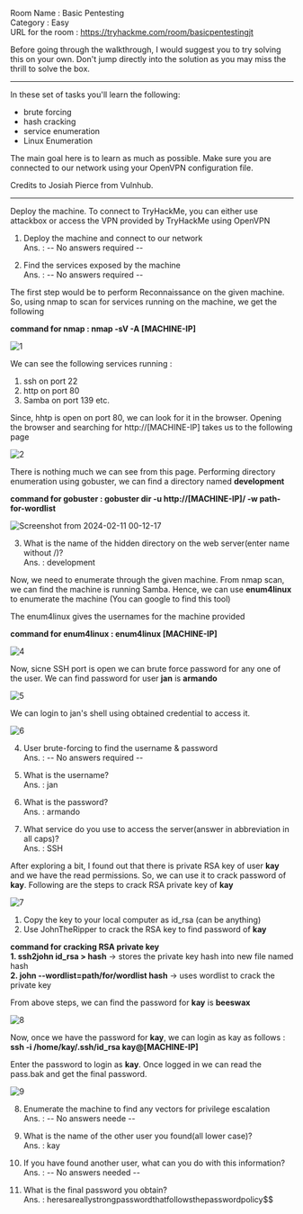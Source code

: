 Room Name : Basic Pentesting  
Category : Easy  
URL for the room : https://tryhackme.com/room/basicpentestingjt  

Before going through the walkthrough, I would suggest you to try solving this on your own. Don't jump directly into the solution as you may miss the thrill to solve the box.  

----------------------------------------------------------------------------------------------------------------

In these set of tasks you'll learn the following:

* brute forcing 
* hash cracking 
* service enumeration
* Linux Enumeration
  
The main goal here is to learn as much as possible. Make sure you are connected to our network using your OpenVPN configuration file.

Credits to Josiah Pierce from Vulnhub.

-----------------------------------------------------------------------------------------------------------------
Deploy the machine. To connect to TryHackMe, you can either use attackbox or access the VPN provided by TryHackMe using OpenVPN

1. Deploy the machine and connect to our network  
Ans. : -- No answers required --  

2. Find the services exposed by the machine  
Ans. : -- No answers required --  

The first step would be to perform Reconnaissance on the given machine. So, using nmap to scan for services running on the machine, we get the following  

**command for nmap : nmap -sV -A [MACHINE-IP]**  

![1](https://github.com/ankushkaudi/TryHackMe-Walkthroughs/assets/111695465/505e22d1-2a09-4af1-98ca-7238699b4aee)

We can see the following services running :  
1. ssh on port 22  
2. http on port 80  
3. Samba on port 139 etc.  

Since, hhtp is open on port 80, we can look for it in the browser. Opening the browser and searching for http://[MACHINE-IP] takes us to the following page  

![2](https://github.com/ankushkaudi/TryHackMe-Walkthroughs/assets/111695465/e86f6997-57c1-4c09-94b8-e9d53e31c014)  

There is nothing much we can see from this page. Performing directory enumeration using gobuster, we can find a directory named **development**  

**command for gobuster : gobuster dir -u http://[MACHINE-IP]/ -w path-for-wordlist**  

![Screenshot from 2024-02-11 00-12-17](https://github.com/ankushkaudi/TryHackMe-Walkthroughs/assets/111695465/38983dce-2861-428b-a876-c02a93286400)


3. What is the name of the hidden directory on the web server(enter name without /)?    
Ans. : development  

Now, we need to enumerate through the given machine. From nmap scan, we can find the machine is running Samba. Hence, we can use **enum4linux** to enumerate the machine (You can google to find this tool)  

The enum4linux gives the usernames for the machine provided  

**command for enum4linux : enum4linux [MACHINE-IP]**  

![4](https://github.com/ankushkaudi/TryHackMe-Walkthroughs/assets/111695465/bdbd5a47-4f06-47ea-ac81-56c984437a33)

Now, sicne SSH port is open we can brute force password for any one of the user. We can find password for user **jan** is **armando**    

![5](https://github.com/ankushkaudi/TryHackMe-Walkthroughs/assets/111695465/d4f41f6f-363c-4d9a-a0fa-193c603340e8)

We can login to jan's shell using obtained credential to access it.    

![6](https://github.com/ankushkaudi/TryHackMe-Walkthroughs/assets/111695465/1819f63f-7004-40e1-970d-9012a3f8a79d)

4. User brute-forcing to find the username & password    
Ans. : -- No answers required --    

5. What is the username?   
Ans. : jan  

6. What is the password?  
Ans. : armando  

7. What service do you use to access the server(answer in abbreviation in all caps)?    
Ans. : SSH  

After exploring a bit, I found out that there is private RSA key of user **kay** and we have the read permissions. So, we can use it to crack password of **kay**. Following are the steps to crack RSA private key of **kay**  

![7](https://github.com/ankushkaudi/TryHackMe-Walkthroughs/assets/111695465/525cb265-7a9e-43da-a98d-6b202d5b664b)



1. Copy the key to your local computer as id_rsa (can be anything)  
2. Use JohnTheRipper to crack the RSA key to find password of **kay**  

**command for cracking RSA private key**    
**1. ssh2john id_rsa > hash** -> stores the private key hash into new file named hash    
**2. john --wordlist=path/for/wordlist hash** -> uses wordlist to crack the private key  

From above steps, we can find the password for **kay** is **beeswax**  

![8](https://github.com/ankushkaudi/TryHackMe-Walkthroughs/assets/111695465/24930111-d305-4c41-a384-118175276331)

Now, once we have the password for **kay**, we can login as kay as follows :  
**ssh -i /home/kay/.ssh/id_rsa kay@[MACHINE-IP]**  

Enter the password to login as **kay**. Once logged in we can read the pass.bak and get the final password.  

![9](https://github.com/ankushkaudi/TryHackMe-Walkthroughs/assets/111695465/c3e62295-fa41-47f9-895f-30559b4ed539)


8. Enumerate the machine to find any vectors for privilege escalation      
Ans. : -- No answers neede --    
 
9. What is the name of the other user you found(all lower case)?    
Ans. : kay    

10. If you have found another user, what can you do with this information?    
Ans. : -- No answers needed --    

11. What is the final password you obtain?    
Ans. : heresareallystrongpasswordthatfollowsthepasswordpolicy$$    





